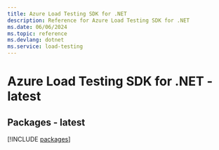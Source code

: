 ```yaml
---
title: Azure Load Testing SDK for .NET
description: Reference for Azure Load Testing SDK for .NET
ms.date: 06/06/2024
ms.topic: reference
ms.devlang: dotnet
ms.service: load-testing
---
```

# Azure Load Testing SDK for .NET - latest
## Packages - latest
[!INCLUDE [packages](load-testing-index.md)]